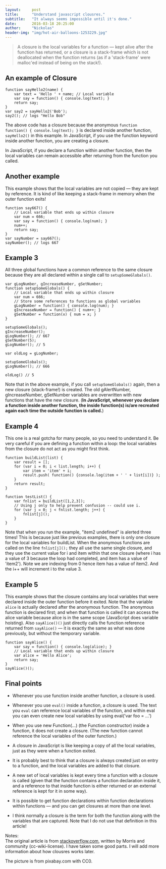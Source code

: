 ```yaml
---
layout:     post
title:      "Understand javascript clousres."
subtitle:   "It always seems impossible until it's done."
date:       2016-03-18 20:25:00
author:     "Nickolas"
header-img: "img/hot-air-balloons-1253229.jpg"
---
```


> A closure is the local variables for a function — kept alive after the function has returned, or a closure is a stack-frame which is not deallocated when the function returns (as if a 'stack-frame' were malloc'ed instead of being on the stack!).

## An example of Closure

``` 
function sayHello2(name) {
    var text = 'Hello ' + name; // Local variable
    var say = function() { console.log(text); }
    return say;
}
var say2 = sayHello2('Bob');
say2(); // logs "Hello Bob"
```

The above code has a closure because the anonymous `function function() { console.log(text); }` is declared inside another function, `sayHello2()` in this example. In JavaScript, if you use the function keyword inside another function, you are creating a closure.

In JavaScript, if you declare a function within another function, then the local variables can remain accessible after returning from the function you called.

## Another example 

This example shows that the local variables are not copied — they are kept by reference. It is kind of like keeping a stack-frame in memory when the outer function exits!

```
function say667() {
    // Local variable that ends up within closure
    var num = 666;
    var say = function() { console.log(num); }
    num++;
    return say;
}
var sayNumber = say667();
sayNumber(); // logs 667
``` 

## Example 3

All three global functions have a common reference to the same closure because they are all declared within a single call to `setupSomeGlobals()`.


```
var gLogNumber, gIncreaseNumber, gSetNumber;
function setupSomeGlobals() {
    // Local variable that ends up within closure
    var num = 666;
    // Store some references to functions as global variables
    gLogNumber = function() { console.log(num); }
    gIncreaseNumber = function() { num++; }
    gSetNumber = function(x) { num = x; }
}

setupSomeGlobals();
gIncreaseNumber();
gLogNumber(); // 667
gSetNumber(5);
gLogNumber(); // 5

var oldLog = gLogNumber;

setupSomeGlobals();
gLogNumber(); // 666

oldLog() // 5
```

Note that in the above example, if you call `setupSomeGlobals()` again, then a new closure (stack-frame!) is created. The old gAlertNumber, gIncreaseNumber, gSetNumber variables are overwritten with new functions that have the new closure. (**In JavaScript, whenever you declare a function inside another function, the inside function(s) is/are recreated again each time the outside function is called.**)

## Example 4

This one is a real gotcha for many people, so you need to understand it. Be very careful if you are defining a function within a loop: the local variables from the closure do not act as you might first think.

```
function buildList(list) {
    var result = [];
    for (var i = 0; i < list.length; i++) {
        var item = 'item' + i;
        result.push( function() {console.log(item + ' ' + list[i])} );
    }
    return result;
}

function testList() {
    var fnlist = buildList([1,2,3]);
    // Using j only to help prevent confusion -- could use i.
    for (var j = 0; j < fnlist.length; j++) {
        fnlist[j]();
    }
}
```

Note that when you run the example, "item2 undefined" is alerted three times! This is because just like previous examples, there is only one closure for the local variables for buildList. When the anonymous functions are called on the line `fnlist[j]();` they all use the same single closure, and they use the current value for i and item within that one closure (where i has a value of 3 because the loop had completed, and item has a value of 'item2'). Note we are indexing from 0 hence item has a value of item2. And the i++ will increment i to the value 3.

## Example 5

This example shows that the closure contains any local variables that were declared inside the outer function before it exited. Note that the variable `alice` is actually declared after the anonymous function. The anonymous function is declared first; and when that function is called it can access the alice variable because alice is in the same scope (JavaScript does variable hoisting). Also `sayAlice()()` just directly calls the function reference returned from `sayAlice()` — it is exactly the same as what was done previously, but without the temporary variable.

```
function sayAlice() {
    var say = function() { console.log(alice); }
    // Local variable that ends up within closure
    var alice = 'Hello Alice';
    return say;
}
sayAlice()();
```

## Final points
* Whenever you use function inside another function, a closure is used.
* Whenever you use `eval()` inside a function, a closure is used. The text you `eval` can reference local variables of the function, and within eval you can even create new local variables by using eval('var foo = …')

* When you use new Function(…) (the Function constructor) inside a function, it does not create a closure. (The new function cannot reference the local variables of the outer function.)
* A closure in JavaScript is like keeping a copy of all the local variables, just as they were when a function exited.
* It is probably best to think that a closure is always created just on entry to a function, and the local variables are added to that closure.
* A new set of local variables is kept every time a function with a closure is called (given that the function contains a function declaration inside it, and a reference to that inside function is either returned or an external reference is kept for it in some way).
* It is possible to get function declarations within function declarations within functions — and you can get closures at more than one level.
* I think normally a closure is the term for both the function along with the variables that are captured. Note that I do not use that definition in this article!


Notes:  
The original article is from [stackoverflow.com](http://stackoverflow.com/questions/111102/how-do-javascript-closures-work), written by Morris and community (cc-wiki-license). I have taken some good parts. I will add more information about how clousres works later. 

The picture is from pixabay.com with CC0.












